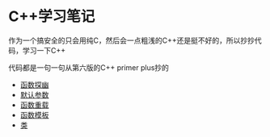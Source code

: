 # C++学习笔记
作为一个搞安全的只会用纯C，然后会一点粗浅的C++还是挺不好的，所以抄抄代码，学习一下C++

代码都是一句一句从第六版的C++ primer plus抄的

- [函数探幽](./methodplus/README.md)
- [默认参数](./defaultval.md)
- [函数重载](./mreload.md)
- [函数模板](./mtemplate.md)
- [类](./class.md)


